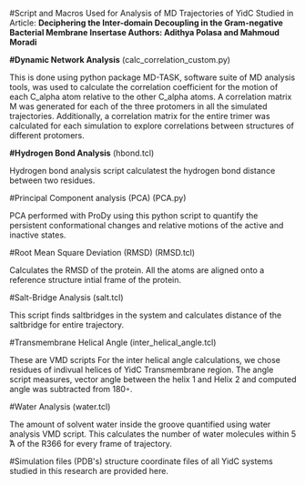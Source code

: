 #Script and Macros Used for Analysis of MD Trajectories of YidC Studied in Article: **Deciphering the Inter-domain Decoupling in the Gram-negative Bacterial Membrane Insertase Authors: Adithya Polasa and Mahmoud Moradi**

**#Dynamic Network Analysis** (calc_correlation_custom.py)

This is done using python package MD-TASK, software suite of MD analysis tools, was used to calculate the correlation coefficient for the motion of each C_alpha atom relative to the other C_alpha atoms. A correlation matrix M was generated for each of the three protomers in all the simulated trajectories. Additionally, a correlation matrix for the entire trimer was calculated for each simulation to explore correlations between structures of different protomers.

**#Hydrogen Bond Analysis** (hbond.tcl)

Hydrogen bond analysis script calculatest the hydrogen bond distance between two residues.

#Principal Component analysis (PCA) (PCA.py)

PCA performed with ProDy using this python script to quantify the persistent conformational changes and relative motions of the active and inactive states.

#Root Mean Square Deviation (RMSD) (RMSD.tcl)

Calculates the RMSD of the protein. All the atoms are aligned onto a reference structure intial frame of the protein.

#Salt-Bridge Analysis (salt.tcl)

This script finds saltbridges in the system and calculates distance of the saltbridge for entire trajectory.

#Transmembrane Helical Angle (inter_helical_angle.tcl)

These are VMD scripts For the inter helical angle calculations, we chose residues of indivual helices of YidC Transmembrane region. The angle script measures, vector angle between the helix 1 and Helix 2 and computed angle was subtracted from 180◦.

#Water Analysis (water.tcl)

The amount of solvent water inside the groove quantified using water analysis VMD script. This calculates the number of water molecules within 5 ̊A of the R366 for every frame of trajectory.

#Simulation files (PDB's) structure coordinate files of all YidC systems studied in this research are provided here.
